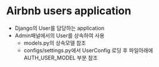 # Airbnb users application
* Django의 User를 담당하는 application
* Admin패널에서의 User를 상속하여 사용
    * models.py의 상속모델 참조
    * configs/settings.py에서 UserConfig 로딩 후 파일아래에 AUTH_USER_MODEL 부분 참조
